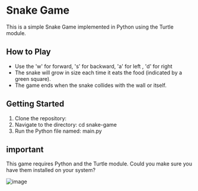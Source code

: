 # Snake Game

This is a simple Snake Game implemented in Python using the Turtle module.

## How to Play

- Use the 'w' for forward, 's' for backward, 'a' for left  , 'd' for right
- The snake will grow in size each time it eats the food (indicated by a green square).
- The game ends when the snake collides with the wall or itself.

## Getting Started

1. Clone the repository:
2. Navigate to the directory: cd snake-game
3. Run the Python file named: main.py

## important 
This game requires Python and the Turtle module. Could you make sure you have them installed on your system?




![image](https://github.com/MRH-Romit/Snake-game/assets/125377720/5c661a74-7550-4347-9610-ba72f3ed5d2a)
